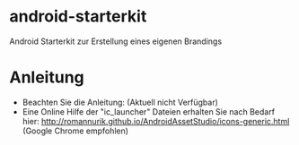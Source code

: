 # android-starterkit
Android Starterkit zur Erstellung eines eigenen Brandings
# Anleitung
- Beachten Sie die Anleitung: (Aktuell nicht Verfügbar)
- Eine Online Hilfe der "ic_launcher" Dateien erhalten Sie nach Bedarf hier: http://romannurik.github.io/AndroidAssetStudio/icons-generic.html (Google Chrome empfohlen)
